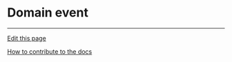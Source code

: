 # Domain event

---
[Edit this page](https://github.com/saascade/platform.saascade.com/edit/main/Hub/Organizations/Projects/Design/SubdomainWorkflows/BlueprintEditor/Blocks/DomainEvent/README.md)

[How to contribute to the docs](../../../../../../../../General/HowToContribute/README.md)

